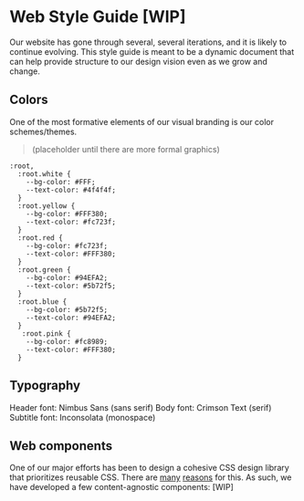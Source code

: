# Web Style Guide [WIP]
Our website has gone through several, several iterations, and it is likely to continue evolving. This style guide is meant to be a dynamic document that can help provide structure to our design vision even as we grow and change. 

## Colors
One of the most formative elements of our visual branding is our color schemes/themes.

> (placeholder until there are more formal graphics)

```
:root,
  :root.white {
    --bg-color: #FFF;
    --text-color: #4f4f4f;
  }
  :root.yellow {
    --bg-color: #FFF380;
    --text-color: #fc723f;
  }
  :root.red {
    --bg-color: #fc723f;
    --text-color: #FFF380;
  }
  :root.green {
    --bg-color: #94EFA2;
    --text-color: #5b72f5;
  }
  :root.blue {
    --bg-color: #5b72f5;
    --text-color: #94EFA2;
  }
   :root.pink {
    --bg-color: #fc8989;
    --text-color: #FFF380;
  }
```

## Typography
Header font: Nimbus Sans (sans serif)
Body font: Crimson Text (serif)
Subtitle font: Inconsolata (monospace)

## Web components
One of our major efforts has been to design a cohesive CSS design library that prioritizes reusable CSS. There are [many](https://nicolasgallagher.com/about-html-semantics-front-end-architecture/) [reasons](https://adamwathan.me/css-utility-classes-and-separation-of-concerns/) for this. As such, we have developed a few content-agnostic components:
[WIP]